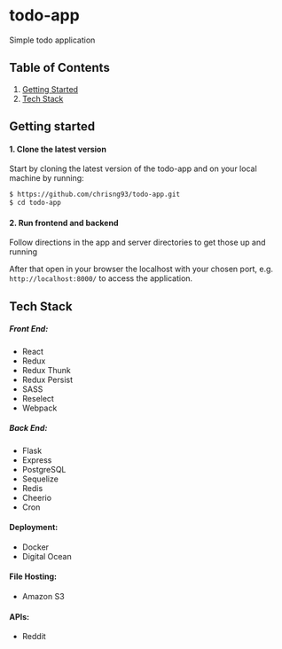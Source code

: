 # todo-app
Simple todo application


## Table of Contents

1. [Getting Started](#Getting-Started)
2. [Tech Stack](#Tech-Stack)


## Getting started

#### 1. Clone the latest version

  Start by cloning the latest version of the todo-app and on your local machine by running:

  ```sh
  $ https://github.com/chrisng93/todo-app.git
  $ cd todo-app
  ```

#### 2. Run frontend and backend

  Follow directions in the app and server directories to get those up and running

  After that open in your browser the localhost with your chosen port, e.g. ``` http://localhost:8000/ ``` to access the application.


## Tech Stack

##### Front End:
- React
- Redux
- Redux Thunk
- Redux Persist
- SASS
- Reselect
- Webpack

##### Back End:
- Flask
- Express
- PostgreSQL
- Sequelize
- Redis
- Cheerio
- Cron

#### Deployment:
- Docker
- Digital Ocean

#### File Hosting:
- Amazon S3

#### APIs:
- Reddit
